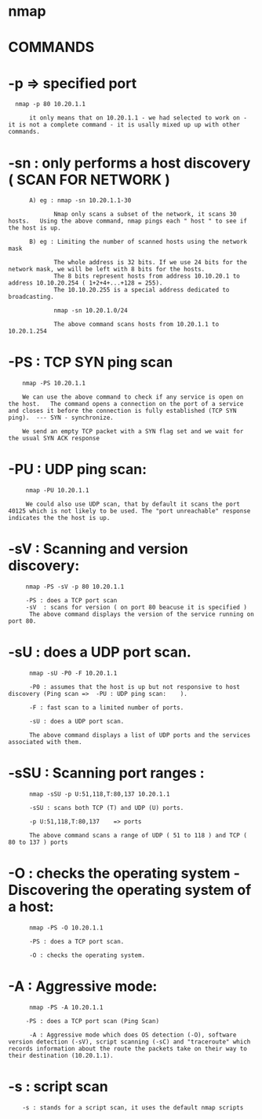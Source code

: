 # nmap


# COMMANDS 


# -p  => specified port

      nmap -p 80 10.20.1.1
      
          it only means that on 10.20.1.1 - we had selected to work on - it is not a complete command - it is usally mixed up up with other commands.
    
    
# -sn : only performs a host discovery  ( SCAN FOR NETWORK )
      
          A) eg : nmap -sn 10.20.1.1-30
            
                 Nmap only scans a subset of the network, it scans 30 hosts.   Using the above command, nmap pings each " host " to see if the host is up.
    
          B) eg : Limiting the number of scanned hosts using the network mask
              
                 The whole address is 32 bits. If we use 24 bits for the network mask, we will be left with 8 bits for the hosts.
                 The 8 bits represent hosts from address 10.10.20.1 to address 10.10.20.254 ( 1+2+4+...+128 = 255).
                 The 10.10.20.255 is a special address dedicated to broadcasting.
                 
                 nmap -sn 10.20.1.0/24
                 
                 The above command scans hosts from 10.20.1.1 to 10.20.1.254
   
# -PS  : TCP SYN ping scan 

        nmap -PS 10.20.1.1
        
        We can use the above command to check if any service is open on the host.   The command opens a connection on the port of a service and closes it before the connection is fully established (TCP SYN ping).  --- SYN - synchronize.
        
        We send an empty TCP packet with a SYN flag set and we wait for the usual SYN ACK response
# -PU : UDP ping scan:

         nmap -PU 10.20.1.1
         
         We could also use UDP scan, that by default it scans the port 40125 which is not likely to be used. The "port unreachable" response indicates the the host is up.
         
# -sV  : Scanning and version discovery:
 
         nmap -PS -sV -p 80 10.20.1.1
         
         -PS : does a TCP port scan 
         -sV  : scans for version ( on port 80 beacuse it is specified )
          The above command displays the version of the service running on port 80.
          
# -sU : does a UDP port scan.

          nmap -sU -P0 -F 10.20.1.1
          
          -P0 : assumes that the host is up but not responsive to host discovery (Ping scan =>  -PU : UDP ping scan:    ).
          
          -F : fast scan to a limited number of ports.
          
          -sU : does a UDP port scan.
          
          The above command displays a list of UDP ports and the services associated with them.
          
# -sSU : Scanning port ranges :
   
          nmap -sSU -p U:51,118,T:80,137 10.20.1.1
          
          -sSU : scans both TCP (T) and UDP (U) ports.
          
          -p U:51,118,T:80,137    => ports  
          
          The above command scans a range of UDP ( 51 to 118 ) and TCP ( 80 to 137 ) ports
          
# -O : checks the operating system  -  Discovering the operating system of a host:

          nmap -PS -O 10.20.1.1
          
          -PS : does a TCP port scan.
          
          -O : checks the operating system.
          
          
# -A : Aggressive mode:          
         
          nmap -PS -A 10.20.1.1
         
         -PS : does a TCP port scan (Ping Scan)
         
          -A : Aggressive mode which does OS detection (-O), software version detection (-sV), script scanning (-sC) and "traceroute" which records information about the route the packets take on their way to their destination (10.20.1.1).
          
          
          
# -s : script scan

        -s : stands for a script scan, it uses the default nmap scripts
         
